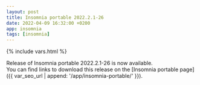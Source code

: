 ```yaml
---
layout: post
title: Insomnia portable 2022.2.1-26
date: 2022-04-09 16:32:00 +0200
app: insomnia
tags: [insomnia]
---
```

{% include vars.html %}

Release of Insomnia portable 2022.2.1-26 is now available.<br />
You can find links to download this release on the [Insomnia portable page]({{ var_seo_url | append: '/app/insomnia-portable/' }}).
